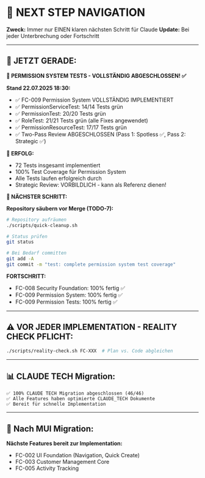 # 🧭 NEXT STEP NAVIGATION

**Zweck:** Immer nur EINEN klaren nächsten Schritt für Claude
**Update:** Bei jeder Unterbrechung oder Fortschritt

---

## 🎯 JETZT GERADE:

**🧪 PERMISSION SYSTEM TESTS - VOLLSTÄNDIG ABGESCHLOSSEN! ✅**

**Stand 22.07.2025 18:30:**
- ✅ FC-009 Permission System VOLLSTÄNDIG IMPLEMENTIERT
- ✅ PermissionServiceTest: 14/14 Tests grün
- ✅ PermissionTest: 20/20 Tests grün
- ✅ RoleTest: 21/21 Tests grün (alle Fixes angewendet)
- ✅ PermissionResourceTest: 17/17 Tests grün
- ✅ Two-Pass Review ABGESCHLOSSEN (Pass 1: Spotless ✅, Pass 2: Strategic ✅)

**🎉 ERFOLG:**
- 72 Tests insgesamt implementiert
- 100% Test Coverage für Permission System
- Alle Tests laufen erfolgreich durch
- Strategic Review: VORBILDLICH - kann als Referenz dienen!

**🚨 NÄCHSTER SCHRITT:**

**Repository säubern vor Merge (TODO-7):**
```bash
# Repository aufräumen
./scripts/quick-cleanup.sh

# Status prüfen
git status

# Bei Bedarf committen
git add -A
git commit -m "test: complete permission system test coverage"
```

**FORTSCHRITT:**
- FC-008 Security Foundation: 100% fertig ✅
- FC-009 Permission System: 100% fertig ✅
- FC-009 Permission Tests: 100% fertig ✅

---

## ⚠️ VOR JEDER IMPLEMENTATION - REALITY CHECK PFLICHT:
```bash
./scripts/reality-check.sh FC-XXX  # Plan vs. Code abgleichen
```

---

## 📊 CLAUDE TECH Migration:
```
✅ 100% CLAUDE TECH Migration abgeschlossen (46/46)
✅ Alle Features haben optimierte CLAUDE_TECH Dokumente
✅ Bereit für schnelle Implementation
```

---

## 🚀 Nach MUI Migration:
**Nächste Features bereit zur Implementation:**
- FC-002 UI Foundation (Navigation, Quick Create)
- FC-003 Customer Management Core
- FC-005 Activity Tracking